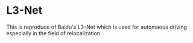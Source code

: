 # L3-Net
This is reproduce of Baidu's L3-Net which is used for automaous driving especially in the field of relocalization.
